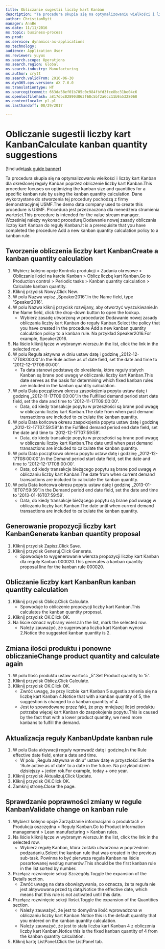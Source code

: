 ```yaml
--- 
title: Obliczanie sugestii liczby kart Kanban
description: "Ta procedura skupia się na optymalizowaniu wielkości i liczby kart Kanban dla określonej reguły Kanban poprzez obliczenie liczby kart Kanban."
author: ChristianRytt
manager: AnnBe
ms.date: 11/11/2016
ms.topic: business-process
ms.prod: 
ms.service: dynamics-ax-applications
ms.technology: 
audience: Application User
ms.reviewer: yuyus
ms.search.scope: Operations
ms.search.region: Global
ms.search.industry: Manufacturing
ms.author: crytt
ms.search.validFrom: 2016-06-30
ms.dyn365.ops.version: AX 7.0.0
ms.translationtype: HT
ms.sourcegitcommit: 663da58ef01b705c0c984fbfd3fce8bc31be04c6
ms.openlocfilehash: a817dbc02890d863f68c5bf2a6cc11b9a5328060
ms.contentlocale: pl-pl
ms.lasthandoff: 08/29/2017

---
```

# <a name="calculate-kanban-quantity-suggestions"></a><span data-ttu-id="5e02c-103">Obliczanie sugestii liczby kart Kanban</span><span class="sxs-lookup"><span data-stu-id="5e02c-103">Calculate kanban quantity suggestions</span></span>

[!include[task guide banner](../../includes/task-guide-banner.md)]

<span data-ttu-id="5e02c-104">Ta procedura skupia się na optymalizowaniu wielkości i liczby kart Kanban dla określonej reguły Kanban poprzez obliczenie liczby kart Kanban.</span><span class="sxs-lookup"><span data-stu-id="5e02c-104">This procedure focuses on optimizing the kanban size and quantities for a specific kanban rule by using the kanban quantity calculation.</span></span> <span data-ttu-id="5e02c-105">Dane wykorzystane do stworzenia tej procedury pochodzą z firmy demonstracyjnej USMF.</span><span class="sxs-lookup"><span data-stu-id="5e02c-105">The demo data company used to create this procedure is USMF.</span></span> <span data-ttu-id="5e02c-106">Procedura jest przeznaczona dla menedżera strumienia wartości.</span><span class="sxs-lookup"><span data-stu-id="5e02c-106">This procedure is intended for the value stream manager.</span></span> <span data-ttu-id="5e02c-107">Wcześniej należy wykonać procedurę Dodawanie nowej zasady obliczania liczby kart Kanban do reguły Kanban.</span><span class="sxs-lookup"><span data-stu-id="5e02c-107">It is a prerequisite that you have completed the procedure Add a new kanban quantity calculation policy to a kanban rule.</span></span>


## <a name="create-a-kanban-quantity-calculation"></a><span data-ttu-id="5e02c-108">Tworzenie obliczenia liczby kart Kanban</span><span class="sxs-lookup"><span data-stu-id="5e02c-108">Create a kanban quantity calculation</span></span>
1. <span data-ttu-id="5e02c-109">Wybierz kolejno opcje Kontrola produkcji > Zadania okresowe > Obliczanie ilości na karcie Kanban > Oblicz liczbę kart Kanban.</span><span class="sxs-lookup"><span data-stu-id="5e02c-109">Go to Production control > Periodic tasks > Kanban quantity calculation > Calculate kanban quantity.</span></span>
2. <span data-ttu-id="5e02c-110">Kliknij przycisk Nowy.</span><span class="sxs-lookup"><span data-stu-id="5e02c-110">Click New.</span></span>
3. <span data-ttu-id="5e02c-111">W polu Nazwa wpisz „Speaker2016”.</span><span class="sxs-lookup"><span data-stu-id="5e02c-111">In the Name field, type 'Speaker2016'.</span></span>
4. <span data-ttu-id="5e02c-112">W polu Nazwa kliknij przycisk rozwijany, aby otworzyć wyszukiwanie.</span><span class="sxs-lookup"><span data-stu-id="5e02c-112">In the Name field, click the drop-down button to open the lookup.</span></span>
    * <span data-ttu-id="5e02c-113">Wybierz zasadę utworzoną w procedurze Dodawanie nowej zasady obliczania liczby kart Kanban do reguły Kanban.</span><span class="sxs-lookup"><span data-stu-id="5e02c-113">Select the policy that you have created in the procedure Add a new kanban quantity calculation policy to a kanban rule.</span></span> <span data-ttu-id="5e02c-114">Na przykład Speaker2016.</span><span class="sxs-lookup"><span data-stu-id="5e02c-114">For example, Speaker2016.</span></span>  
5. <span data-ttu-id="5e02c-115">Na liście kliknij łącze w wybranym wierszu.</span><span class="sxs-lookup"><span data-stu-id="5e02c-115">In the list, click the link in the selected row.</span></span>
6. <span data-ttu-id="5e02c-116">W polu Reguła aktywna w dniu ustaw datę i godzinę „2012-12-17T08:00:00”.</span><span class="sxs-lookup"><span data-stu-id="5e02c-116">In the Rule active as of date field, set the date and time to '2012-12-17T08:00:00'.</span></span>
    * <span data-ttu-id="5e02c-117">Ta data stanowi podstawę do określenia, które reguły stałych Kanban są brane pod uwagę w obliczaniu liczby kart Kanban.</span><span class="sxs-lookup"><span data-stu-id="5e02c-117">This date serves as the basis for determining which fixed kanban rules are included in the kanban quantity calculation.</span></span>  
7. <span data-ttu-id="5e02c-118">W polu Data początkowa okresu zaspokojenia popytu ustaw datę i godzinę „2012-11-17T09:00:00”.</span><span class="sxs-lookup"><span data-stu-id="5e02c-118">In the Fulfilled demand period start date field, set the date and time to '2012-11-17T09:00:00'.</span></span>
    * <span data-ttu-id="5e02c-119">Data, od kiedy transakcje popytu w przeszłości są brane pod uwagę w obliczaniu liczby kart Kanban.</span><span class="sxs-lookup"><span data-stu-id="5e02c-119">The date from when past demand transactions are included to calculate the kanban quantity.</span></span>  
8. <span data-ttu-id="5e02c-120">W polu Data końcowa okresu zaspokojenia popytu ustaw datę i godzinę „2012-12-17T07:59:59”.</span><span class="sxs-lookup"><span data-stu-id="5e02c-120">In the Fulfilled demand period end date field, set the date and time to '2012-12-17T07:59:59'.</span></span>
    * <span data-ttu-id="5e02c-121">Data, do kiedy transakcje popytu w przeszłości są brane pod uwagę w obliczaniu liczby kart Kanban.</span><span class="sxs-lookup"><span data-stu-id="5e02c-121">The date until when past demand transactions are included to calculate the kanban quantity.</span></span>  
9. <span data-ttu-id="5e02c-122">W polu Data początkowa okresu popytu ustaw datę i godzinę „2012-12-17T08:00:00”.</span><span class="sxs-lookup"><span data-stu-id="5e02c-122">In the Demand period start date field, set the date and time to '2012-12-17T08:00:00'.</span></span>
    * <span data-ttu-id="5e02c-123">Data, od kiedy transakcje bieżącego popytu są brane pod uwagę w obliczaniu liczby kart Kanban.</span><span class="sxs-lookup"><span data-stu-id="5e02c-123">The date from when current demand transactions are included to calculate the kanban quantity.</span></span>  
10. <span data-ttu-id="5e02c-124">W polu Data końcowa okresu popytu ustaw datę i godzinę „2013-01-16T07:59:59”.</span><span class="sxs-lookup"><span data-stu-id="5e02c-124">In the Demand period end date field, set the date and time to '2013-01-16T07:59:59'.</span></span>
    * <span data-ttu-id="5e02c-125">Data, do kiedy transakcje bieżącego popytu są brane pod uwagę w obliczaniu liczby kart Kanban.</span><span class="sxs-lookup"><span data-stu-id="5e02c-125">The date until when current demand transactions are included to calculate the kanban quantity.</span></span>  

## <a name="generate-kanban-quantity-proposal"></a><span data-ttu-id="5e02c-126">Generowanie propozycji liczby kart Kanban</span><span class="sxs-lookup"><span data-stu-id="5e02c-126">Generate kanban quantity proposal</span></span>
1. <span data-ttu-id="5e02c-127">Kliknij przycisk Zapisz.</span><span class="sxs-lookup"><span data-stu-id="5e02c-127">Click Save.</span></span>
2. <span data-ttu-id="5e02c-128">Kliknij przycisk Generuj.</span><span class="sxs-lookup"><span data-stu-id="5e02c-128">Click Generate.</span></span>
    * <span data-ttu-id="5e02c-129">Spowoduje to wygenerowanie wiersza propozycji liczby kart Kanban dla reguły Kanban 000020.</span><span class="sxs-lookup"><span data-stu-id="5e02c-129">This generates a kanban quantity proposal line for the kanban rule 000020.</span></span>  

## <a name="run-kanban-quantity-calculation"></a><span data-ttu-id="5e02c-130">Obliczanie liczby kart Kanban</span><span class="sxs-lookup"><span data-stu-id="5e02c-130">Run kanban quantity calculation</span></span>
1. <span data-ttu-id="5e02c-131">Kliknij przycisk Oblicz.</span><span class="sxs-lookup"><span data-stu-id="5e02c-131">Click Calculate.</span></span>
    * <span data-ttu-id="5e02c-132">Spowoduje to obliczenie propozycji liczby kart Kanban.</span><span class="sxs-lookup"><span data-stu-id="5e02c-132">This calculates the kanban quantity proposal.</span></span>  
2. <span data-ttu-id="5e02c-133">Kliknij przycisk OK.</span><span class="sxs-lookup"><span data-stu-id="5e02c-133">Click OK.</span></span>
3. <span data-ttu-id="5e02c-134">Na liście oznacz wybrany wiersz.</span><span class="sxs-lookup"><span data-stu-id="5e02c-134">In the list, mark the selected row.</span></span>
    * <span data-ttu-id="5e02c-135">Należy zauważyć, że sugerowana liczba kart Kanban wynosi 2.</span><span class="sxs-lookup"><span data-stu-id="5e02c-135">Notice the suggested kanban quantity is 2.</span></span>  

## <a name="change-product-quantity-and-calculate-again"></a><span data-ttu-id="5e02c-136">Zmiana ilości produktu i ponowne obliczanie</span><span class="sxs-lookup"><span data-stu-id="5e02c-136">Change product quantity and calculate again</span></span>
1. <span data-ttu-id="5e02c-137">W polu Ilość produktu ustaw wartość „5”.</span><span class="sxs-lookup"><span data-stu-id="5e02c-137">Set Product quantity to '5'.</span></span>
2. <span data-ttu-id="5e02c-138">Kliknij przycisk Oblicz.</span><span class="sxs-lookup"><span data-stu-id="5e02c-138">Click Calculate.</span></span>
3. <span data-ttu-id="5e02c-139">Kliknij przycisk OK.</span><span class="sxs-lookup"><span data-stu-id="5e02c-139">Click OK.</span></span>
    * <span data-ttu-id="5e02c-140">Zwróć uwagę, że przy liczbie kart Kanban 5 sugestia zmienia się na liczbę kart Kanban 4.</span><span class="sxs-lookup"><span data-stu-id="5e02c-140">Notice that with a kanban quantity of 5, the suggestion is changed to a kanban quantity of 4.</span></span>  
    * <span data-ttu-id="5e02c-141">Jest to spowodowane przez fakt, że przy mniejszej ilości produktu potrzeba więcej kart Kanban do zaspokojenia popytu.</span><span class="sxs-lookup"><span data-stu-id="5e02c-141">This is caused by the fact that with a lower product quantity, we need more kanbans to fulfill the demand.</span></span>  

## <a name="update-kanban-rule"></a><span data-ttu-id="5e02c-142">Aktualizacja reguły Kanban</span><span class="sxs-lookup"><span data-stu-id="5e02c-142">Update kanban rule</span></span>
1. <span data-ttu-id="5e02c-143">W polu Data aktywacji reguły wprowadź datę i godzinę.</span><span class="sxs-lookup"><span data-stu-id="5e02c-143">In the Rule effective date field, enter a date and time.</span></span>
    * <span data-ttu-id="5e02c-144">W polu „Reguła aktywna w dniu” ustaw datę w przyszłości.</span><span class="sxs-lookup"><span data-stu-id="5e02c-144">Set the 'Rule active as of date' to a date in the future.</span></span> <span data-ttu-id="5e02c-145">Na przykład dzień dzisiejszy + jeden rok.</span><span class="sxs-lookup"><span data-stu-id="5e02c-145">For example, today + one year.</span></span>  
2. <span data-ttu-id="5e02c-146">Kliknij przycisk Aktualizuj.</span><span class="sxs-lookup"><span data-stu-id="5e02c-146">Click Update.</span></span>
3. <span data-ttu-id="5e02c-147">Kliknij przycisk OK.</span><span class="sxs-lookup"><span data-stu-id="5e02c-147">Click OK.</span></span>
4. <span data-ttu-id="5e02c-148">Zamknij stronę.</span><span class="sxs-lookup"><span data-stu-id="5e02c-148">Close the page.</span></span>

## <a name="validate-change-on-kanban-rule"></a><span data-ttu-id="5e02c-149">Sprawdzanie poprawności zmiany w regule Kanban</span><span class="sxs-lookup"><span data-stu-id="5e02c-149">Validate change on kanban rule</span></span>
1. <span data-ttu-id="5e02c-150">Wybierz kolejno opcje Zarządzanie informacjami o produktach > Produkcja oszczędna > Reguły Kanban.</span><span class="sxs-lookup"><span data-stu-id="5e02c-150">Go to Product information management > Lean manufacturing > Kanban rules.</span></span>
2. <span data-ttu-id="5e02c-151">Na liście kliknij łącze w wybranym wierszu.</span><span class="sxs-lookup"><span data-stu-id="5e02c-151">In the list, click the link in the selected row.</span></span>
    * <span data-ttu-id="5e02c-152">Wybierz regułę Kanban, która została utworzona w poprzednim podzadaniu.</span><span class="sxs-lookup"><span data-stu-id="5e02c-152">Select the kanban rule that was created in the previous sub-task.</span></span> <span data-ttu-id="5e02c-153">Powinna to być pierwsza reguła Kanban na liście posortowanej według numerów.</span><span class="sxs-lookup"><span data-stu-id="5e02c-153">This should be the first kanban rule in the list sorted by number.</span></span>  
3. <span data-ttu-id="5e02c-154">Przełącz rozwinięcie sekcji Szczegóły.</span><span class="sxs-lookup"><span data-stu-id="5e02c-154">Toggle the expansion of the Details section.</span></span>
    * <span data-ttu-id="5e02c-155">Zwróć uwagę na data obowiązywania, co oznacza, że ta reguła nie jest aktywowana przed tą datą.</span><span class="sxs-lookup"><span data-stu-id="5e02c-155">Notice the effective date, which means that this rule is not activated until this date.</span></span>  
4. <span data-ttu-id="5e02c-156">Przełącz rozwinięcie sekcji Ilości.</span><span class="sxs-lookup"><span data-stu-id="5e02c-156">Toggle the expansion of the Quantities section.</span></span>
    * <span data-ttu-id="5e02c-157">Należy zauważyć, że jest to domyślna ilość wprowadzona w obliczaniu liczby kart Kanban.</span><span class="sxs-lookup"><span data-stu-id="5e02c-157">Notice this is the default quantity that you entered on the kanban quantity calculation.</span></span>  
    * <span data-ttu-id="5e02c-158">Należy zauważyć, że jest to stała liczba kart Kanban 4 z obliczenia liczby kart Kanban.</span><span class="sxs-lookup"><span data-stu-id="5e02c-158">Notice this is the fixed kanban quantity of 4 from the kanban quantity calculation.</span></span>  
5. <span data-ttu-id="5e02c-159">Kliknij kartę ListPanel.</span><span class="sxs-lookup"><span data-stu-id="5e02c-159">Click the ListPanel tab.</span></span>


